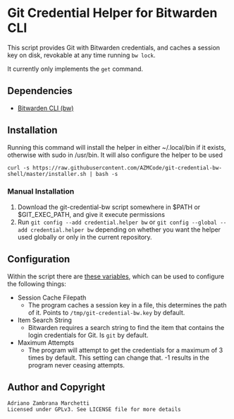 # Git Credential Helper for Bitwarden CLI

This script provides Git with Bitwarden credentials, and caches a session key on disk, revokable at any time running `bw lock`.

It currently only implements the `get` command.

## Dependencies

* [Bitwarden CLI (bw)](https://bitwarden.com/help/article/cli/)

## Installation

Running this command will install the helper in either ~/.local/bin if it exists, otherwise with sudo in /usr/bin.
It will also configure the helper to be used
```
curl -s https://raw.githubusercontent.com/AZMCode/git-credential-bw-shell/master/installer.sh | bash -s
```

### Manual Installation

1. Download the git-credential-bw script somewhere in $PATH or $GIT_EXEC_PATH, and give it execute permissions
2. Run `git config --add credential.helper bw` or `git config --global --add credential.helper bw` depending on whether you want the helper used globally or only in the current repository.

## Configuration

Within the script there are [these variables](https://github.com/AZMCode/git-credential-bw/blob/2ecd64c5d98ba109b087b0a0ac74e086de88ea17/git-credential-bw#L17-L27), which can be used to configure the following things:

* Session Cache Filepath
	* The program caches a session key in a file, this determines the path of it. Points to `/tmp/git-credential-bw.key` by default.
* Item Search String
	* Bitwarden requires a search string to find the item that contains the login credentials for Git. Is `git` by default.
* Maximum Attempts
	*  The program will attempt to get the credentials for a maximum of 3 times by default. This setting can change that. -1 results in the program never ceasing attempts.

## Author and Copyright

```
Adriano Zambrana Marchetti
Licensed under GPLv3. See LICENSE file for more details
```
